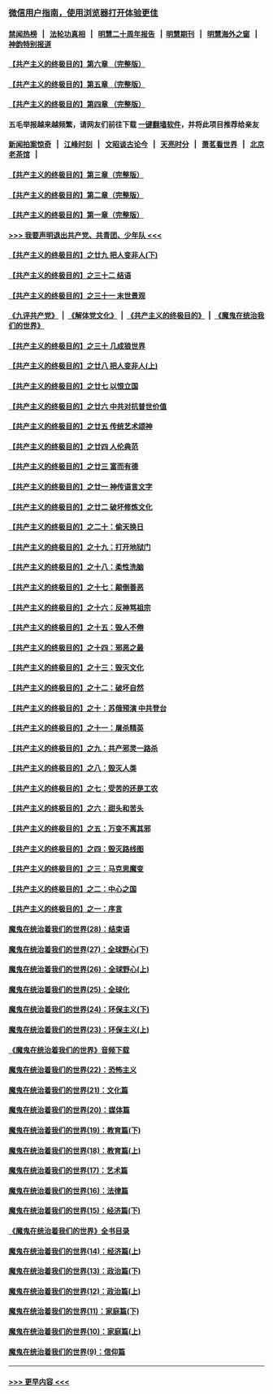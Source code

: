 ### [微信用户指南，使用浏览器打开体验更佳](https://github.com/gfw-breaker/banned-news1/blob/master/indexes/wechat-guide.md?t=0)
#### [禁闻热榜](热点新闻.md?t=0)  &nbsp;&nbsp;|&nbsp;&nbsp; [法轮功真相](https://github.com/gfw-breaker/truth/blob/master/README.md?t=0) &nbsp;&nbsp;|&nbsp;&nbsp; [明慧二十周年报告](https://github.com/gfw-breaker/mh-reports/blob/master/README.md?t=0) &nbsp;&nbsp;|&nbsp;&nbsp;[明慧期刊](https://github.com/gfw-breaker/mh-qikan) &nbsp;&nbsp;|&nbsp;&nbsp; [明慧海外之窗](https://github.com/gfw-breaker/mh-news/blob/master/README.md?t=0) &nbsp;&nbsp;|&nbsp;&nbsp; [神韵特别报道](https://github.com/gfw-breaker/mh-news/blob/master/shenyun.md?t=0)
#### [【共产主义的终极目的】第六章 （完整版）](../pages/nsc422/n11428913.md?t=02150422) 
#### [【共产主义的终极目的】第五章 （完整版）](../pages/nsc422/n11428912.md?t=02150422) 
#### [【共产主义的终极目的】第四章 （完整版）](../pages/nsc422/n11428907.md?t=02150422) 
#### 五毛举报越来越频繁，请网友们前往下载 [一键翻墙软件](https://github.com/gfw-breaker/ssr-accounts)，并将此项目推荐给亲友
#### [新闻拍案惊奇](https://github.com/gfw-breaker/banned-news1/blob/master/pages/link4.md) &nbsp;&nbsp;|&nbsp;&nbsp; [江峰时刻](https://github.com/gfw-breaker/banned-news1/blob/master/pages/link4.md) &nbsp;&nbsp;|&nbsp;&nbsp; [文昭谈古论今](https://github.com/gfw-breaker/banned-news1/blob/master/pages/link4.md) &nbsp;&nbsp;|&nbsp;&nbsp; [天亮时分](https://github.com/gfw-breaker/banned-news1/blob/master/pages/link4.md) &nbsp;&nbsp;|&nbsp;&nbsp; [萧茗看世界](https://github.com/gfw-breaker/banned-news1/blob/master/pages/link4.md) &nbsp;&nbsp;|&nbsp;&nbsp; [北京老茶馆](https://github.com/gfw-breaker/banned-news1/blob/master/pages/link4.md) &nbsp;&nbsp;|&nbsp;&nbsp; 
#### [【共产主义的终极目的】第三章（完整版）](../pages/nsc422/n11428848.md?t=02150422) 
#### [【共产主义的终极目的】第二章（完整版）](../pages/nsc422/n11428831.md?t=02150422) 
#### [【共产主义的终极目的】第一章（完整版）](../pages/nsc422/n11417651.md?t=02150422) 
#### [>>> 我要声明退出共产党、共青团、少年队 <<<](https://github.com/begood0513/goodnews/blob/master/quit/letter.md) 
#### [【共产主义的终极目的】之廿九 把人变非人(下)](../pages/nsc422/n11344140.md?t=02150422) 
#### [【共产主义的终极目的】之三十二 结语](../pages/nsc422/n11360535.md?t=02150422) 
#### [【共产主义的终极目的】之三十一 末世景观](../pages/nsc422/n11351129.md?t=02150422) 
#### [《九评共产党》](https://github.com/begood0513/9ping.md/blob/master/README.md) &nbsp;|&nbsp; [《解体党文化》](../../../../jtdwh.md/blob/master/README.md)  &nbsp;|&nbsp; [《共产主义的终极目的》](../../../../gczydzjmd.md/blob/master/README.md) &nbsp;|&nbsp; [《魔鬼在统治我们的世界》](../../../../mgztzwmdsj.md/blob/master/README.md) 
#### [【共产主义的终极目的】之三十 几成狼世界](../pages/nsc422/n11348280.md?t=02150422) 
#### [【共产主义的终极目的】之廿八 把人变非人(上)](../pages/nsc422/n11340492.md?t=02150422) 
#### [【共产主义的终极目的】之廿七 以恨立国](../pages/nsc422/n11336944.md?t=02150422) 
#### [【共产主义的终极目的】之廿六 中共对抗普世价值](../pages/nsc422/n11324785.md?t=02150422) 
#### [【共产主义的终极目的】之廿五 传统艺术颂神](../pages/nsc422/n11296396.md?t=02150422) 
#### [【共产主义的终极目的】之廿四 人伦典范](../pages/nsc422/n11296397.md?t=02150422) 
#### [【共产主义的终极目的】之廿三 富而有德](../pages/nsc422/n11283598.md?t=02150422) 
#### [【共产主义的终极目的】之廿一 神传语言文字](../pages/nsc422/n11263265.md?t=02150422) 
#### [【共产主义的终极目的】之廿二 破坏修炼文化](../pages/nsc422/n11245728.md?t=02150422) 
#### [【共产主义的终极目的】之二十：偷天换日](../pages/nsc422/n11238846.md?t=02150422) 
#### [【共产主义的终极目的】之十九：打开地狱门](../pages/nsc422/n11206376.md?t=02150422) 
#### [【共产主义的终极目的】之十八：柔性洗脑](../pages/nsc422/n11199994.md?t=02150422) 
#### [【共产主义的终极目的】之十七：颠倒善恶](../pages/nsc422/n11179782.md?t=02150422) 
#### [【共产主义的终极目的】之十六：反神骂祖宗](../pages/nsc422/n11166798.md?t=02150422) 
#### [【共产主义的终极目的】之十五：毁人不倦](../pages/nsc422/n11166792.md?t=02150422) 
#### [【共产主义的终极目的】之十四：邪恶之最](../pages/nsc422/n11150249.md?t=02150422) 
#### [【共产主义的终极目的】之十三：毁灭文化](../pages/nsc422/n11135227.md?t=02150422) 
#### [【共产主义的终极目的】之十二：破坏自然](../pages/nsc422/n11135214.md?t=02150422) 
#### [【共产主义的终极目的】之十：苏俄预演 中共登台](../pages/nsc422/n11118424.md?t=02150422) 
#### [【共产主义的终极目的】之十一：屠杀精英](../pages/nsc422/n11118442.md?t=02150422) 
#### [【共产主义的终极目的】之九：共产邪灵一路杀](../pages/nsc422/n11114139.md?t=02150422) 
#### [【共产主义的终极目的】之八：毁灭人类](../pages/nsc422/n11108503.md?t=02150422) 
#### [【共产主义的终极目的】之七：受苦的还是工农](../pages/nsc422/n11101809.md?t=02150422) 
#### [【共产主义的终极目的】之六：甜头和苦头](../pages/nsc422/n11096971.md?t=02150422) 
#### [【共产主义的终极目的】之五：万变不离其邪](../pages/nsc422/n11091285.md?t=02150422) 
#### [【共产主义的终极目的】之四：毁灭路线图](../pages/nsc422/n11086284.md?t=02150422) 
#### [【共产主义的终极目的】之三：马克思魔变](../pages/nsc422/n11061941.md?t=02150422) 
#### [【共产主义的终极目的】之二：中心之国](../pages/nsc422/n11047728.md?t=02150422) 
#### [【共产主义的终极目的】之一：序言](../pages/nsc422/n11086077.md?t=02150422) 
#### [魔鬼在统治着我们的世界(28)：结束语](../pages/nsc422/n10936246.md?t=02150422) 
#### [魔鬼在统治着我们的世界(27)：全球野心(下)](../pages/nsc422/n10928319.md?t=02150422) 
#### [魔鬼在统治着我们的世界(26)：全球野心(上)](../pages/nsc422/n10900318.md?t=02150422) 
#### [魔鬼在统治着我们的世界(25)：全球化](../pages/nsc422/n10788205.md?t=02150422) 
#### [魔鬼在统治着我们的世界(24)：环保主义(下)](../pages/nsc422/n10695307.md?t=02150422) 
#### [魔鬼在统治着我们的世界(23)：环保主义(上)](../pages/nsc422/n10688613.md?t=02150422) 
#### [《魔鬼在统治着我们的世界》音频下载](../pages/nsc422/n10635553.md?t=02150422) 
#### [魔鬼在统治着我们的世界(22)：恐怖主义](../pages/nsc422/n10614727.md?t=02150422) 
#### [魔鬼在统治着我们的世界(21)：文化篇](../pages/nsc422/n10597706.md?t=02150422) 
#### [魔鬼在统治着我们的世界(20)：媒体篇](../pages/nsc422/n10586579.md?t=02150422) 
#### [魔鬼在统治着我们的世界(19)：教育篇(下)](../pages/nsc422/n10564808.md?t=02150422) 
#### [魔鬼在统治着我们的世界(18)：教育篇(上)](../pages/nsc422/n10526970.md?t=02150422) 
#### [魔鬼在统治着我们的世界(17)：艺术篇](../pages/nsc422/n10499093.md?t=02150422) 
#### [魔鬼在统治着我们的世界(16)：法律篇](../pages/nsc422/n10485969.md?t=02150422) 
#### [魔鬼在统治着我们的世界(15)：经济篇(下)](../pages/nsc422/n10469975.md?t=02150422) 
#### [《魔鬼在统治着我们的世界》全书目录](../pages/nsc422/n10464261.md?t=02150422) 
#### [魔鬼在统治着我们的世界(14)：经济篇(上)](../pages/nsc422/n10457370.md?t=02150422) 
#### [魔鬼在统治着我们的世界(13)：政治篇(下)](../pages/nsc422/n10448270.md?t=02150422) 
#### [魔鬼在统治着我们的世界(12)：政治篇(上)](../pages/nsc422/n10444576.md?t=02150422) 
#### [魔鬼在统治着我们的世界(11)：家庭篇(下)](../pages/nsc422/n10440961.md?t=02150422) 
#### [魔鬼在统治着我们的世界(10)：家庭篇(上)](../pages/nsc422/n10435448.md?t=02150422) 
#### [魔鬼在统治着我们的世界(9)：信仰篇](../pages/nsc422/n10432159.md?t=02150422) 

----
#### [ >>> 更早内容 <<< ](../indexes/nsc422-earlier.md)
